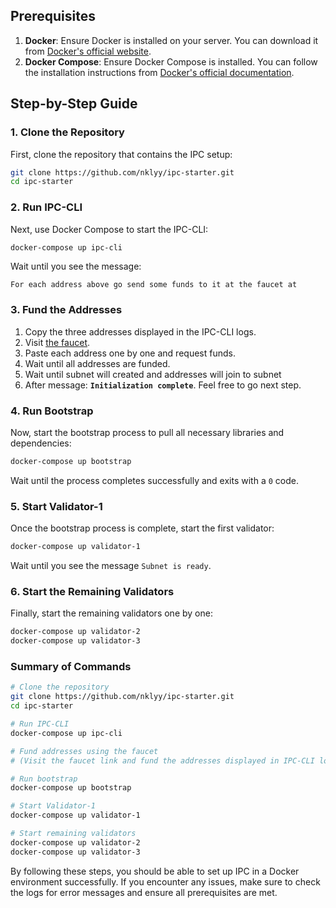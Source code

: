 ## Prerequisites

1. **Docker**: Ensure Docker is installed on your server. You can download it from [Docker's official website](https://www.docker.com/get-started).
2. **Docker Compose**: Ensure Docker Compose is installed. You can follow the installation instructions from [Docker's official documentation](https://docs.docker.com/compose/install/).

## Step-by-Step Guide

### 1. Clone the Repository

First, clone the repository that contains the IPC setup:

```bash
git clone https://github.com/nklyy/ipc-starter.git
cd ipc-starter
```

### 2. Run IPC-CLI

Next, use Docker Compose to start the IPC-CLI:

```bash
docker-compose up ipc-cli
```

Wait until you see the message:

```
For each address above go send some funds to it at the faucet at
```

### 3. Fund the Addresses

1. Copy the three addresses displayed in the IPC-CLI logs.
2. Visit [the faucet](https://faucet.calibnet.chainsafe-fil.io/funds.html).
3. Paste each address one by one and request funds.
4. Wait until all addresses are funded.
5. Wait until subnet will created and addresses will join to subnet
6. After message: **`Initialization complete`**. Feel free to go next step.

### 4. Run Bootstrap

Now, start the bootstrap process to pull all necessary libraries and dependencies:

```bash
docker-compose up bootstrap
```

Wait until the process completes successfully and exits with a `0` code.

### 5. Start Validator-1

Once the bootstrap process is complete, start the first validator:

```bash
docker-compose up validator-1
```

Wait until you see the message `Subnet is ready`.

### 6. Start the Remaining Validators

Finally, start the remaining validators one by one:

```bash
docker-compose up validator-2
docker-compose up validator-3
```

### Summary of Commands

```bash
# Clone the repository
git clone https://github.com/nklyy/ipc-starter.git
cd ipc-starter

# Run IPC-CLI
docker-compose up ipc-cli

# Fund addresses using the faucet
# (Visit the faucet link and fund the addresses displayed in IPC-CLI logs)

# Run bootstrap
docker-compose up bootstrap

# Start Validator-1
docker-compose up validator-1

# Start remaining validators
docker-compose up validator-2
docker-compose up validator-3
```

By following these steps, you should be able to set up IPC in a Docker environment successfully. If you encounter any issues, make sure to check the logs for error messages and ensure all prerequisites are met.